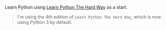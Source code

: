 Learn Python uisng [Learn Python The Hard Way](https://learnpythonthehardway.org/python3) as a start.

> I'm using the 4th edition of `Learn Python The Hard Way`, which is now using Python 3 by default.
